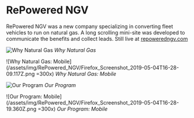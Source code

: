 # RePowered NGV

RePowered NGV was a new company specializing in converting fleet vehicles to run on natural gas. A long scrolling mini-site was developed to communicate the benefits and collect leads. Still live at [repoweredngv.com](http://repoweredngv.com/)

![Why Natural Gas](/assets/img/RePowered_NGV/Firefox_Screenshot_2015-12-29T19-16-54.594Z.png)
*Why Natural Gas*

![Why Natural Gas: Mobile](/assets/img/RePowered_NGV/Firefox_Screenshot_2019-05-04T16-28-09.117Z.png =300x)
*Why Natural Gas: Mobile*

![Our Program](/assets/img/RePowered_NGV/Firefox_Screenshot_2015-12-29T19-17-02.255Z.png)
*Our Program*

![Our Program: Mobile](/assets/img/RePowered_NGV/Firefox_Screenshot_2019-05-04T16-28-19.360Z.png =300x)
*Our Program: Mobile*